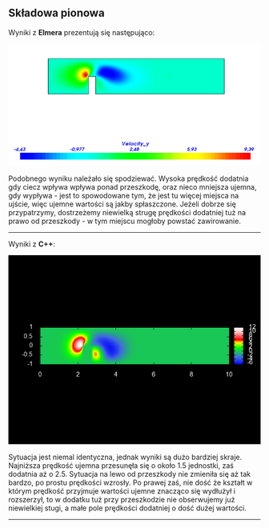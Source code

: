 ## Składowa pionowa
Wyniki z **Elmera** prezentują się następująco:

![elmer_v_y](https://github.com/Dorrin93/mes-projekt/blob/master/sprawozdanie/elmer_v_y.png?raw=true)
  
Podobnego wyniku należało się spodziewać. Wysoka prędkość dodatnia gdy ciecz wpływa wpływa ponad przeszkodę, oraz nieco mniejsza ujemna, gdy wypływa - jest to spowodowane tym, że jest tu więcej miejsca na ujście, więc ujemne wartości są jakby spłaszczone. Jeżeli dobrze się przypatrzymy, dostrzeżemy niewielką strugę prędkości dodatniej tuż na prawo od przeszkody - w tym miejscu mogłoby powstać zawirowanie.
***
Wyniki z **C++**:

![cpp_v_y](https://github.com/Dorrin93/mes-projekt/blob/master/sprawozdanie/velocity_y.png?raw=true)
  
Sytuacja jest niemal identyczna, jednak wyniki są dużo bardziej skraje. Najniższa prędkość ujemna przesunęła się o około 1.5 jednostki, zaś dodatnia aż o 2.5. Sytuacja na lewo od przeszkody nie zmieniła się aż tak bardzo, po prostu prędkości wzrosły. Po prawej zaś, nie dość że kształt w którym prędkość przyjmuje wartości ujemne znacząco się wydłużył i rozszerzył, to w dodatku tuż przy przeszkodzie nie obserwujemy już niewielkiej stugi, a małe pole prędkości dodatniej o dość dużej wartości.
***